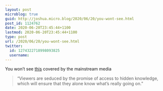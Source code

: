 ```yaml
---
layout: post
microblog: true
guid: http://joshua.micro.blog/2020/06/20/you-wont-see.html
post_id: 1124762
date: 2020-06-20T23:45:44+1100
lastmod: 2020-06-20T23:45:44+1100
type: post
url: /2020/06/20/you-wont-see.html
twitter:
  id: 1274322718998093825
  username: 
---
```

You won’t see [this](https://www.theatlantic.com/international/archive/2020/06/conspiracy-mainstream-media-trump-farage-journalism/612628/) covered by the mainstream media

> “Viewers are seduced by the promise of access to hidden knowledge, which will ensure that they alone know what’s really going on.”
